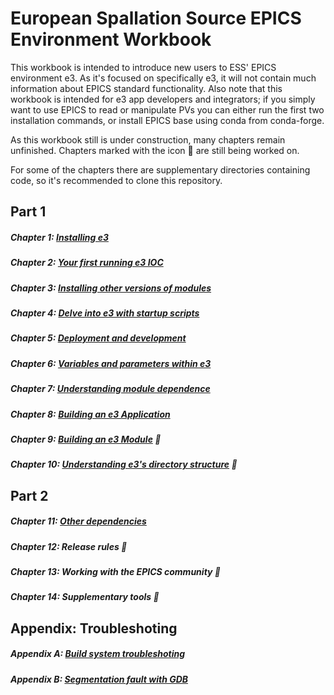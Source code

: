 # European Spallation Source EPICS Environment Workbook

This workbook is intended to introduce new users to ESS' EPICS environment e3. As it's focused on specifically e3, it will not contain much information about EPICS standard functionality. Also note that this workbook is intended for e3 app developers and integrators; if you simply want to use EPICS to read or manipulate PVs you can either run the first two installation commands, or install EPICS base using conda from conda-forge.

As this workbook still is under construction, many chapters remain unfinished. Chapters marked with the icon :construction: are still being worked on.

For some of the chapters there are supplementary directories containing code, so it's recommended to clone this repository.

## Part 1

##### Chapter 1: [Installing e3](chapter1.md)
##### Chapter 2: [Your first running e3 IOC](chapter2.md)
##### Chapter 3: [Installing other versions of modules](chapter3.md)
##### Chapter 4: [Delve into e3 with startup scripts](chapter4.md)
##### Chapter 5: [Deployment and development](chapter5.md)
##### Chapter 6: [Variables and parameters within e3](chapter6.md)
##### Chapter 7: [Understanding module dependence](chapter7.md)
##### Chapter 8: [Building an e3 Application](chapter8.md)
##### Chapter 9: [Building an e3 Module](chapter9.md) :construction:
##### Chapter 10: [Understanding e3's directory structure](chapter10.md) :construction: 

## Part 2

##### Chapter 11: [Other dependencies](chapter11.md)
##### Chapter 12: Release rules :construction:
##### Chapter 13: Working with the EPICS community :construction:
##### Chapter 14: Supplementary tools :construction:

## Appendix: Troubleshoting

##### Appendix A: [Build system troubleshoting](appendixA.md)
##### Appendix B: [Segmentation fault with GDB](appendixB.md)
